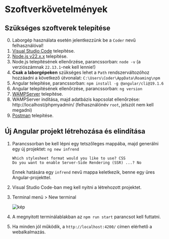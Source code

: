 # Szoftverkövetelmények

## Szükséges szoftverek telepítése
0. Laborgép használata esetén jelentkezzünk be a `Coder` nevű felhasználóval!
1. [Visual Studio Code](https://code.visualstudio.com/) telepítése.
2. [Node.js v22.x.x](https://nodejs.org/download/release/v22.13.1/node-v22.13.1-x64.msi) telepítése.
3. Node.js telepítésének ellenőrzése, parancssorban: `node -v` (a verziószámnak `22.13.1`-nek kell lennie!)
4. **Csak a laborgépeken** szükséges lehet a `Path` rendszerváltozóhoz hozzáadni a következő útvonalat: `C:\Users\Coder\AppData\Roaming\npm`
5. Angular telepítése, parancssorban: `npm install -g @angular/cli@19.1.6`
6. Angular telepítésének ellenőrzése, parancssorban: `ng version`
7. [WAMPServer](https://sourceforge.net/projects/wampserver/files/WampServer%203/WampServer%203.0.0/wampserver3.3.0_x64.exe/download) telepítése.
8. WAMPServer indítása, majd adatbázis kapcsolat ellenőrzése: http://localhost/phpmyadmin/ (felhasználónév `root`, jelszót nem kell megadni)
9. [Postman](https://dl.pstmn.io/download/latest/win64) telepítése.

## Új Angular projekt létrehozása és elindítása
1. Parancssorban be kell lépni egy tetszőleges mappába, majd generálni egy új projektet: `ng new infrend`
    ```
    Which stylesheet format would you like to use? CSS
    Do you want to enable Server-Side Rendering (SSR) ...? No
    ```
    Ennek hatására egy `infrend` nevű mappa keletkezik, benne egy üres Angular-projekttel.

2. Visual Studio Code-ban meg kell nyitni a létrehozott projektet.
3. Terminal menü > New terminal

    ![kép](https://user-images.githubusercontent.com/14952854/220696206-66b76fe4-1b76-40fd-878f-5f7aa84379d8.png)

5. A megnyitott terminálablakban az ``npm run start`` parancsot kell futtatni.
6. Ha minden jól működik, a `http://localhost:4200/` címen elérhető a webalkalmazás.
